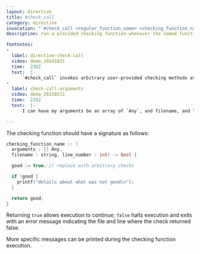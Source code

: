 ```yaml
---
layout: directive
title: #check_call
category: directive
invocation: "`#check_call <regular_function_name> <checking_function_name>`"
description: run a provided checking function whenever the named function is called

footnotes:
-
  label: directive-check-call
  video: demo_20141031
  time:  2362
  text:  |-
      `#check_call` invokes arbitrary user-provided checking methods at compile time.
-
  label: check-call-arguments
  video: demo_20150211
  time:  2262
  text:  |-
      I can have my arguments be an array of `Any`, and filename, and line number.

---
```


The checking function should have a signature as follows:

```cpp
checking_function_name :: (
  arguments : [] Any,
  filename : string, line_number : int) -> bool {

  good := true; // replace with arbitrary checks

  if !good {
    printf("details about what was not good\n");
  }

  return good;
}
```

Returning `true` allows execution to continue; `false` halts execution and exits with an error message indicating the file and line where the check returned false.

More specific messages can be printed during the checking function execution.
